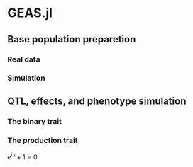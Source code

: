 # GEAS.jl

## Base population preparetion
### Real data
### Simulation

## QTL, effects, and phenotype simulation
### The binary trait
### The production trait

$e^{i\pi} + 1 = 0$

